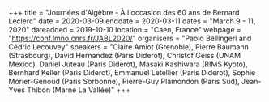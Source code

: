 +++
title = "Journées d'Algèbre - À l'occasion des 60 ans de Bernard Leclerc"
date = 2020-03-09
enddate = 2020-03-11
dates = "March 9 - 11, 2020"
dateadded = 2019-10-10
location = "Caen, France"
webpage = "https://conf.lmno.cnrs.fr/JABL2020/"
organisers = "Paolo Bellingeri and Cédric Lecouvey"
speakers = "Claire Amiot (Grenoble), Pierre Baumann (Strasbourg), David Hernandez (Paris Diderot), Christof Geiss (UNAM Mexico), Daniel Juteau (Paris Diderot), Masaki Kashiwara (RIMS Kyoto), Bernhard Keller (Paris Diderot), Emmanuel Letellier (Paris Diderot), Sophie Morier-Genoud (Paris Sorbonne), Pierre-Guy Plamondon (Paris Sud), Jean-Yves Thibon (Marne La Vallée)"
+++

